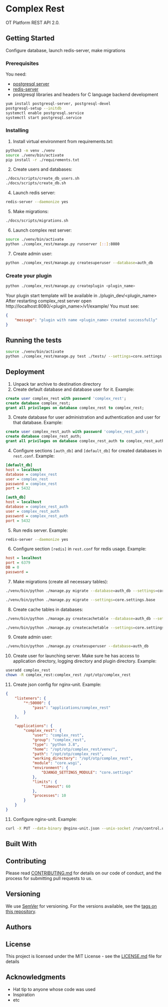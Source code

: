 # Complex Rest

OT Platform REST API 2.0. 

## Getting Started

Configure database, launch redis-server, make migrations

### Prerequisites

You need:  
* [postgresql server](https://www.postgresql.org/download/linux/)
* [redis-server](https://redis.io/download)
* postgresql libraries and headers for C language backend development
```bash
yum install postgresql-server, postgresql-devel
postgresql-setup --initdb
systemctl enable postgresql.service
systemctl start postgresql.service
```

### Installing
1. Install virtual environment from requirements.txt:  
```bash
python3 -m venv ./venv
source ./venv/bin/activate
pip install -r ./requirements.txt
```
2. Create users and databases:  
```bash
./docs/scripts/create_db_users.sh
./docs/scripts/create_db.sh
```
4. Launch redis server:  
```bash
redis-server --daemonize yes
```
5. Make migrations:  
```bash
./docs/scripts/migrations.sh
```
6. Launch complex rest server:  
```bash
source ./venv/bin/activate
python ./complex_rest/manage.py runserver [::]:8080
```
7. Create admin user:  
```bash
python ./complex_rest/manage.py createsuperuser --database=auth_db
```
### Create your plugin
```bash
python ./complex_rest/manage.py createplugin <plugin_name>
```
Your plugin start template will be available in ./plugin_dev/<plugin_name>  
After restarting complex_rest server open http://localhost:8080/<plugin_name>/v1/example/
You must see:  
```json
{
    "message": "plugin with name <plugin_name> created successfully"
}
```

## Running the tests

```bash
source ./venv/bin/activate
python ./complex_rest/manage.py test ./tests/ --settings=core.settings.test

```

## Deployment
1. Unpack tar archive to destination directory
2. Create default database and database user for it. Example:  
```SQL
create user complex_rest with password 'complex_rest';
create database complex_rest;
grant all privileges on database complex_rest to complex_rest;
```
3. Create  database for user administration and authentication and user for that database. Example:  
```SQL
create user complex_rest_auth with password 'complex_rest_auth';
create database complex_rest_auth;
grant all privileges on database complex_rest_auth to complex_rest_auth;
```
4. Configure sections `[auth_db]` and `[default_db]`  for created databases in `rest.conf`. Example:  
```ini
[default_db]
host = localhost
database = complex_rest
user = complex_rest
password = complex_rest
port = 5432

[auth_db]
host = localhost
database = complex_rest_auth
user = complex_rest_auth
password = complex_rest_auth
port = 5432
```
5. Run redis server. Example:
```bash
redis-server --daemonize yes
```
6. Configure section `[redis]` in `rest.conf` for redis usage. Example:  
```ini
host = localhost
port = 6379
DB = 0
password =
```
7. Make migrations (create all necessary tables):  
```bash
./venv/bin/python ./manage.py migrate --database=auth_db --settings=core.settings.base
```
```bash
./venv/bin/python ./manage.py migrate --settings=core.settings.base
```
8. Create cache tables in databases:  
```bash
./venv/bin/python ./manage.py createcachetable --database=auth_db --settings=core.settings.base
```
```bash
./venv/bin/python ./manage.py createcachetable --settings=core.settings.base
```
9. Create admin user:  
```bash
./venv/bin/python ./manage.py createsuperuser --database=auth_db
```
10. Create user for launching server. Make sure he has access  to application directory, logging directory and plugin directory. Example:  
```bash
useradd complex_rest
chown -R complex_rest:complex_rest /opt/otp/complex_rest
```
11. Create json config for nginx-unit. Example:  
```json
{
    "listeners": {
        "*:50000": {
            "pass": "applications/complex_rest"
        }
    },

    "applications": {
        "complex_rest": {
            "user": "complex_rest",
            "group": "complex_rest",
            "type": "python 3.8",
            "home": "/opt/otp/complex_rest/venv/",
            "path": "/opt/otp/complex_rest",
            "working_directory": "/opt/otp/complex_rest",
            "module": "core.wsgi",
            "environment": {
                "DJANGO_SETTINGS_MODULE": "core.settings"
            },
            "limits": {
                "timeout": 60
            },
            "processes": 10
        }
    }
}
```
11. Configure nginx-unit. Example:  
```bash
curl -X PUT --data-binary @nginx-unit.json --unix-socket /run/control.unit.sock http://localhost/config/
```


## Built With


## Contributing

Please read [CONTRIBUTING.md](https://gist.github.com/PurpleBooth/b24679402957c63ec426) for details on our code of conduct, and the process for submitting pull requests to us.

## Versioning

We use [SemVer](http://semver.org/) for versioning. For the versions available, see the [tags on this repository](https://github.com/your/project/tags).

## Authors


## License

This project is licensed under the MIT License - see the [LICENSE.md](LICENSE.md) file for details

## Acknowledgments

* Hat tip to anyone whose code was used
* Inspiration
* etc

